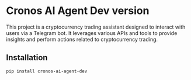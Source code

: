 # Cronos AI Agent Dev version

This project is a cryptocurrency trading assistant designed to interact with users via a Telegram bot. It leverages various APIs and tools to provide insights and perform actions related to cryptocurrency trading.

## Installation

```shell
pip install cronos-ai-agent-dev
```
